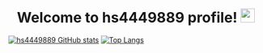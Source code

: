 <h1 align="center">
  Welcome to hs4449889 profile!
  <img src="https://media.giphy.com/media/hvRJCLFzcasrR4ia7z/giphy.gif" width="28">
</h1>

<!--
**hs4449889/hs4449889** is a ✨ _special_ ✨ repository because its `README.md` (this file) appears on your GitHub profile.

Here are some ideas to get you started:

- 🔭 I’m currently working on ...
- 🌱 I’m currently learning ...
- 👯 I’m looking to collaborate on ...
- 🤔 I’m looking for help with ...
- 💬 Ask me about ...
- 📫 How to reach me: ...
- 😄 Pronouns: ...
- ⚡ Fun fact: ...
-->
[![hs4449889 GitHub stats](https://github-readme-stats.vercel.app/api?username=hs4449889&theme=vue-dark&show_icons=true)](https://github.com/hs4449889/github-readme-stats) [![Top Langs](https://github-readme-stats.vercel.app/api/top-langs/?username=hs4449889&theme=vue-dark&show_icons=true&layout=compact)](https://github.com/hs4449889/github-readme-stats)


